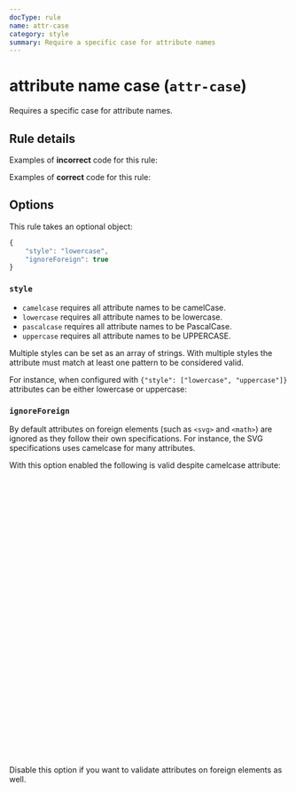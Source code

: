 ```yaml
---
docType: rule
name: attr-case
category: style
summary: Require a specific case for attribute names
---
```


# attribute name case (`attr-case`)

Requires a specific case for attribute names.

## Rule details

Examples of **incorrect** code for this rule:

<validate name="incorrect" rules="attr-case">
    <p ID="foo"></p>
</validate>

Examples of **correct** code for this rule:

<validate name="correct" rules="attr-case">
    <p id="foo"></p>
</validate>

## Options

This rule takes an optional object:

```javascript
{
	"style": "lowercase",
	"ignoreForeign": true
}
```

### `style`

- `camelcase` requires all attribute names to be camelCase.
- `lowercase` requires all attribute names to be lowercase.
- `pascalcase` requires all attribute names to be PascalCase.
- `uppercase` requires all attribute names to be UPPERCASE.

Multiple styles can be set as an array of strings.
With multiple styles the attribute must match at least one pattern to be considered valid.

For instance, when configured with `{"style": ["lowercase", "uppercase"]}` attributes can be either lowercase or uppercase:

<validate name="multiple" rules="attr-case" attr-case='{"style": ["lowercase", "uppercase"]}'>
    <p foobar></p>
    <p FOOBAR></p>
    <p fooBar></p>
</validate>

### `ignoreForeign`

By default attributes on foreign elements (such as `<svg>` and `<math>`) are
ignored as they follow their own specifications. For instance, the SVG
specifications uses camelcase for many attributes.

With this option enabled the following is valid despite camelcase attribute:

<validate name="svg-viewbox" rules="attr-case">
	<svg viewBox="0 0 100 100" xmlns="http://www.w3.org/2000/svg" />
</validate>

Disable this option if you want to validate attributes on foreign elements as
well.
